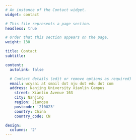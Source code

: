 ```yaml
---
# An instance of the Contact widget.
widget: contact

# This file represents a page section.
headless: true

# Order that this section appears on the page.
weight: 130

title: Contact
subtitle:

content:
  autolink: false

  # Contact details (edit or remove options as required)
  email: wcysai at smail dot nju dot edu dot com
  address: Nanjing University Xianlin Campus
    street: Xianlin Avenue 163
    city: Nanjing
    region: Jiangsu
    postcode: '210023'
    country: China
    country_code: CN

design:
  columns: '2'
---
```

